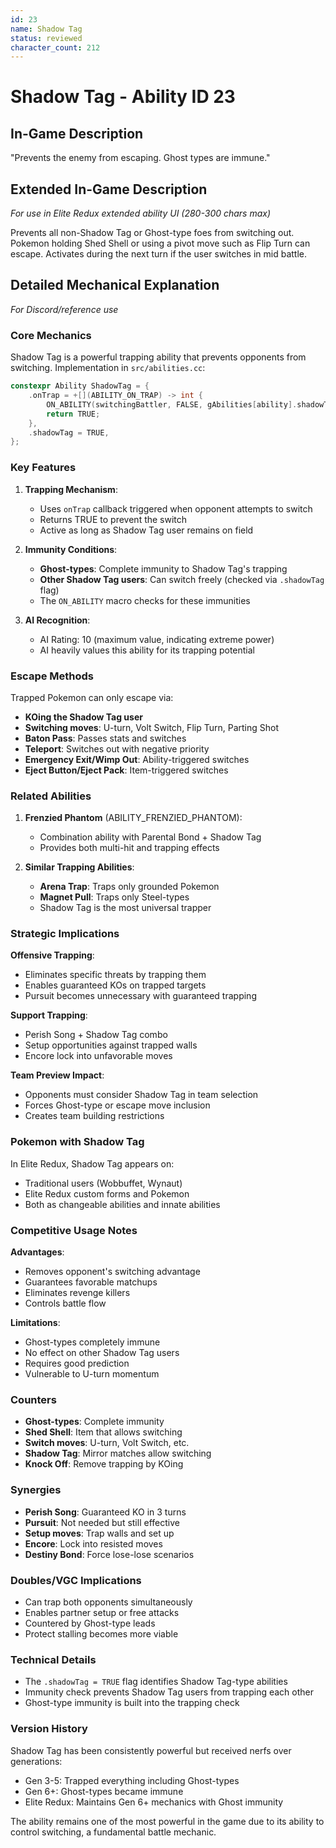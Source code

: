 ```yaml
---
id: 23
name: Shadow Tag
status: reviewed
character_count: 212
---
```


# Shadow Tag - Ability ID 23

## In-Game Description
"Prevents the enemy from escaping. Ghost types are immune."

## Extended In-Game Description
*For use in Elite Redux extended ability UI (280-300 chars max)*

Prevents all non-Shadow Tag or Ghost-type foes from switching out. Pokemon holding Shed Shell or using a pivot move such as Flip Turn can escape. Activates during the next turn if the user switches in mid battle.

## Detailed Mechanical Explanation
*For Discord/reference use*

### Core Mechanics
Shadow Tag is a powerful trapping ability that prevents opponents from switching. Implementation in `src/abilities.cc`:

```c
constexpr Ability ShadowTag = {
    .onTrap = +[](ABILITY_ON_TRAP) -> int {
        ON_ABILITY(switchingBattler, FALSE, gAbilities[ability].shadowTag, return FALSE)
        return TRUE;
    },
    .shadowTag = TRUE,
};
```

### Key Features

1. **Trapping Mechanism**:
   - Uses `onTrap` callback triggered when opponent attempts to switch
   - Returns TRUE to prevent the switch
   - Active as long as Shadow Tag user remains on field

2. **Immunity Conditions**:
   - **Ghost-types**: Complete immunity to Shadow Tag's trapping
   - **Other Shadow Tag users**: Can switch freely (checked via `.shadowTag` flag)
   - The `ON_ABILITY` macro checks for these immunities

3. **AI Recognition**:
   - AI Rating: 10 (maximum value, indicating extreme power)
   - AI heavily values this ability for its trapping potential

### Escape Methods
Trapped Pokemon can only escape via:
- **KOing the Shadow Tag user**
- **Switching moves**: U-turn, Volt Switch, Flip Turn, Parting Shot
- **Baton Pass**: Passes stats and switches
- **Teleport**: Switches out with negative priority
- **Emergency Exit/Wimp Out**: Ability-triggered switches
- **Eject Button/Eject Pack**: Item-triggered switches

### Related Abilities

1. **Frenzied Phantom** (ABILITY_FRENZIED_PHANTOM):
   - Combination ability with Parental Bond + Shadow Tag
   - Provides both multi-hit and trapping effects

2. **Similar Trapping Abilities**:
   - **Arena Trap**: Traps only grounded Pokemon
   - **Magnet Pull**: Traps only Steel-types
   - Shadow Tag is the most universal trapper

### Strategic Implications

**Offensive Trapping**:
- Eliminates specific threats by trapping them
- Enables guaranteed KOs on trapped targets
- Pursuit becomes unnecessary with guaranteed trapping

**Support Trapping**:
- Perish Song + Shadow Tag combo
- Setup opportunities against trapped walls
- Encore lock into unfavorable moves

**Team Preview Impact**:
- Opponents must consider Shadow Tag in team selection
- Forces Ghost-type or escape move inclusion
- Creates team building restrictions

### Pokemon with Shadow Tag
In Elite Redux, Shadow Tag appears on:
- Traditional users (Wobbuffet, Wynaut)
- Elite Redux custom forms and Pokemon
- Both as changeable abilities and innate abilities

### Competitive Usage Notes

**Advantages**:
- Removes opponent's switching advantage
- Guarantees favorable matchups
- Eliminates revenge killers
- Controls battle flow

**Limitations**:
- Ghost-types completely immune
- No effect on other Shadow Tag users
- Requires good prediction
- Vulnerable to U-turn momentum

### Counters
- **Ghost-types**: Complete immunity
- **Shed Shell**: Item that allows switching
- **Switch moves**: U-turn, Volt Switch, etc.
- **Shadow Tag**: Mirror matches allow switching
- **Knock Off**: Remove trapping by KOing

### Synergies
- **Perish Song**: Guaranteed KO in 3 turns
- **Pursuit**: Not needed but still effective
- **Setup moves**: Trap walls and set up
- **Encore**: Lock into resisted moves
- **Destiny Bond**: Force lose-lose scenarios

### Doubles/VGC Implications
- Can trap both opponents simultaneously
- Enables partner setup or free attacks
- Countered by Ghost-type leads
- Protect stalling becomes more viable

### Technical Details
- The `.shadowTag = TRUE` flag identifies Shadow Tag-type abilities
- Immunity check prevents Shadow Tag users from trapping each other
- Ghost-type immunity is built into the trapping check

### Version History
Shadow Tag has been consistently powerful but received nerfs over generations:
- Gen 3-5: Trapped everything including Ghost-types
- Gen 6+: Ghost-types became immune
- Elite Redux: Maintains Gen 6+ mechanics with Ghost immunity

The ability remains one of the most powerful in the game due to its ability to control switching, a fundamental battle mechanic.